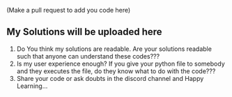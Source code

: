 (Make a pull request to add you code here)

## My Solutions will be uploaded here

1. Do You think my solutions are readable. Are your solutions readable such that anyone can understand these codes???
2. Is my user experience enough? If you give your python file to somebody and they executes the file, do they know what to do with the code???
3. Share your code or ask doubts in the discord channel and Happy Learning...
